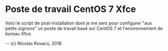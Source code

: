 Poste de travail CentOS 7 Xfce
==============================

Voici le script de post-installation dont je me sers pour configurer "aux
petits oignons" un poste de travail basé sur CentOS 7 et l'environnement de
bureau Xfce. 


-- (c) Nicolas Kovacs, 2018

